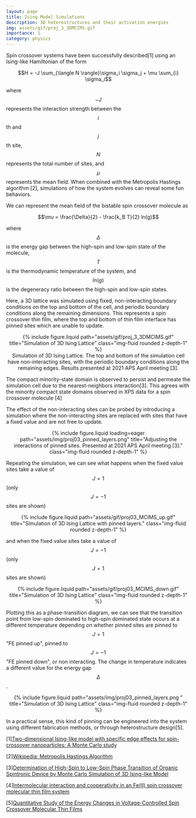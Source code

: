 ```yaml
---
layout: page
title: Ising Model Simulations
description: 3D heterostructures and their activation energies
img: assets/gif/proj_3_3DMCIMS.gif
importance: 1
category: physics
---
```


Spin crossover systems have been successfully described[1] using an Ising-like Hamiltonian of the form

<center>$$H = -J \sum_{\langle N \rangle}\sigma_i \sigma_j + \mu \sum_{i} \sigma_i$$</center>

where $$-J$$ represents the interaction strength between the $$i$$th and $$j$$th site, $$N$$ represents the total number of sites, and $$\mu$$ represents the mean field.  When combined with the Metropolis Hastings algorithm [2], simulations of how the system evolves can reveal some fun behaviors.

We can represent the mean field of the bistable spin crossover molecule as

<center>$$\mu = \frac{\Delta}{2} - \frac{k_B T}{2} ln(g)$$</center>

where $$\Delta$$ is the energy gap between the high-spin and low-spin state of the molecule, $$T$$ is the thermodynamic temperature of the system, and $$ln(g)$$ is the degeneracy ratio between the high-spin and low-spin states.

Here, a 3D lattice was simulated using fixed, non-interacting boundary conditions on the top and bottom of the cell, and periodic boundary conditions along the remaining dimensions.  This represents a spin crossover thin film, where the top and bottom of thin film interface has pinned sites which are unable to update.

<center>
<div class="row">
    <div class="col-sm mt-3 mt-md-0">
        {% include figure.liquid path="assets/gif/proj_3_3DMCIMS.gif" title="Simulation of 3D Ising Lattice" class="img-fluid rounded z-depth-1" %}
    </div>
</div>
<div class="caption">
    Simulation of 3D Ising Lattice.  The top and bottom of the simulation cell have non-interacting sites, with the periodic boundary conditions along the remaining edges. Results presented at 2021 APS April meeting [3]. 
</div>
</center>

The compact minority-state domain is observed to persist and permeate the simulation cell due to the nearest-neighbors interaction[3].  This agrees with the minority compact state domains observed in XPS data for a spin crossover molecule [4]

The effect of the non-interacting sites can be probed by introducing a simulation where the non-interacting sites are replaced with sites that have a fixed value and are not free to update.

<center>
<div class="row">
    <div class="col-sm mt-3 mt-md-0">
        {% include figure.liquid loading=eager path="assets/img/proj03_pinned_layers.png" title="Adjusting the interactions of pinned sites.  Presented at 2021 APS April meeting [3]." class="img-fluid rounded z-depth-1" %}
    </div>
</div>
</center>

Repeating the simulation, we can see what happens when the fixed value sites take a value of $$J=1$$ (only $$J=-1$$ sites are shown)

<center>
<div class="row">
    <div class="col-sm mt-3 mt-md-0">
        {% include figure.liquid path="assets/gif/proj03_MCIMS_up.gif" title="Simulation of 3D Ising Lattice with pinned layers." class="img-fluid rounded z-depth-1" %}
    </div>
</div>
<!-- <div class="caption">
    Simulation of 3D Ising Lattice.  The top and bottom of the simulation cell have non-interacting sites, with the periodic boundary conditions along the remaining edges. Results presented at 2021 APS April meeting [3]. 
</div> -->
</center>

and when the fixed value sites take a value of $$J=-1$$ (only $$J=1$$ sites are shown)

<center>
<div class="row">
    <div class="col-sm mt-3 mt-md-0">
        {% include figure.liquid path="assets/gif/proj03_MCIMS_down.gif" title="Simulation of 3D Ising Lattice" class="img-fluid rounded z-depth-1" %}
    </div>
</div>
</center>

Plotting this as a phase-transition diagram, we can see that the transition point from low-spin dominated to high-spin dominated state occurs at a different temperature depending on whether pinned sites are pinned to $$J=1$$ "FE pinned up", pinned to $$J=-1$$ "FE pinned down", or non interacting.  The change in temperature indicates a different value for the energy gap $$\Delta$$.

<center>
<div class="row">
    <div class="col-sm mt-3 mt-md-0">
        {% include figure.liquid path="assets/img/proj03_pinned_layers.png " title="Simulation of 3D Ising Lattice" class="img-fluid rounded z-depth-1" %}
    </div>
</div>
</center>

In a practical sense, this kind of pinning can be engineered into the system using different fabrication methods, or through heterostructure design[5].

[1]<a href="https://journals.aps.org/prb/abstract/10.1103/PhysRevB.84.054119">Two-dimensional Ising-like model with specific edge effects for spin-crossover nanoparticles: A Monte Carlo study</a>

[2]<a href="https://en.wikipedia.org/wiki/Metropolis%E2%80%93Hastings_algorithm">Wikipedia: Metropolis Hastings Algorithm</a>

[3]<a href="https://meetings.aps.org/Meeting/APR21/Session/Q08.8">Determination of High-Spin to Low-Spin Phase Transition of Organic Spintronic Device by Monte Carlo Simulation of 3D Ising-like Model </a>

[4]<a href="https://iopscience.iop.org/article/10.1088/1361-648X/ac6cbc/meta">Intermolecular interaction and cooperativity in an Fe(II) spin crossover molecular thin film system</a>

[5]<a href="https://pubs.acs.org/doi/10.1021/acs.jpclett.0c02209">Quantitative Study of the Energy Changes in Voltage-Controlled Spin Crossover Molecular Thin Films
</a>